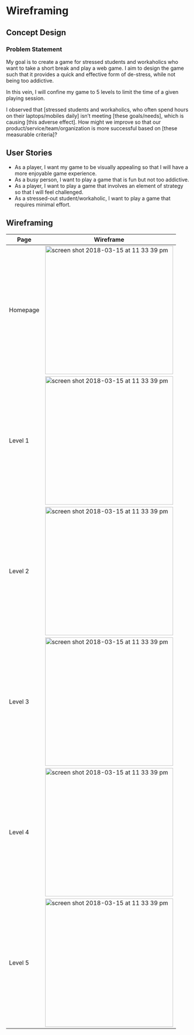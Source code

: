# Wireframing

## Concept Design

### Problem Statement

My goal is to create a game for stressed students and workaholics who want to take a short break and play a web game. I aim to design the game such that it provides a quick and effective form of de-stress, while not being too addictive.

In this vein, I will confine my game to 5 levels to limit the time of a given playing session.

I observed that [stressed students and workaholics, who often spend hours on their laptops/mobiles daily] isn’t meeting [these goals/needs], which is causing [this adverse effect]. How might we improve so that our product/service/team/organization is more successful based on [these measurable criteria]?

## User Stories

- As a player, I want my game to be visually appealing so that I will have a more enjoyable game experience.
- As a busy person, I want to play a game that is fun but not too addictive.
- As a player, I want to play a game that involves an element of strategy so that I will feel challenged.
- As a stressed-out student/workaholic, I want to play a game that requires minimal effort.

## Wireframing

| Page  | Wireframe |
| ------------- | ------------- |
| Homepage | <img width="350" alt="screen shot 2018-03-15 at 11 33 39 pm" src="https://user-images.githubusercontent.com/22549537/37555629-7c9bc98a-2a25-11e8-8895-c0868d386cf4.png">  |
| Level 1  | <img width="350" alt="screen shot 2018-03-15 at 11 33 39 pm" src="https://user-images.githubusercontent.com/22549537/37555651-cbbefc44-2a25-11e8-9894-46bd4b462e43.png">  |
| Level 2 | <img width="350" alt="screen shot 2018-03-15 at 11 33 39 pm" src="https://user-images.githubusercontent.com/22549537/37555661-082c6cb6-2a26-11e8-8800-5f3fc84eaf5e.png">  |
| Level 3  | <img width="350" alt="screen shot 2018-03-15 at 11 33 39 pm" src="https://user-images.githubusercontent.com/22549537/37555662-118b2a68-2a26-11e8-84d9-d382fd48b915.png">  |
| Level 4  | <img width="350" alt="screen shot 2018-03-15 at 11 33 39 pm" src="https://user-images.githubusercontent.com/22549537/37555663-15419f2a-2a26-11e8-993f-f3bc8203dea3.png">  |
| Level 5  | <img width="350" alt="screen shot 2018-03-15 at 11 33 39 pm" src="https://user-images.githubusercontent.com/22549537/37555667-206a2002-2a26-11e8-83a3-ba644962b674.png">  |
